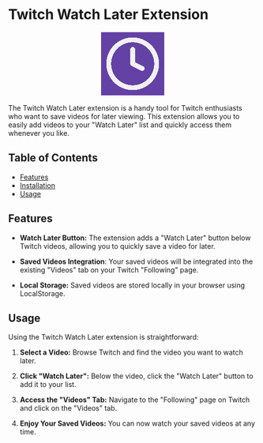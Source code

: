 # Twitch Watch Later Extension

<p align="center">
  <img src="./src/assets/twitch-watch-later-logo-128x128.png" alt="Twitch Watch Later Logo" />
</p>

The Twitch Watch Later extension is a handy tool for Twitch enthusiasts who want to save videos for later viewing. This extension allows you to easily add videos to your "Watch Later" list and quickly access them whenever you like.

## Table of Contents

- [Features](#features)
- [Installation](#installation)
- [Usage](#usage)

## Features

- **Watch Later Button:** The extension adds a "Watch Later" button below Twitch videos, allowing you to quickly save a video for later.

- **Saved Videos Integration**: Your saved videos will be integrated into the existing "Videos" tab on your Twitch "Following" page.

- **Local Storage:** Saved videos are stored locally in your browser using LocalStorage.

## Usage

Using the Twitch Watch Later extension is straightforward:

1. **Select a Video:** Browse Twitch and find the video you want to watch later.

2. **Click "Watch Later":** Below the video, click the "Watch Later" button to add it to your list.

3. **Access the "Videos" Tab:** Navigate to the "Following" page on Twitch and click on the "Videos" tab.

4. **Enjoy Your Saved Videos:** You can now watch your saved videos at any time.
